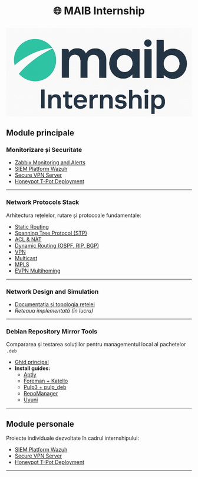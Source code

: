 # <p align="center">🌐 MAIB Internship  </p>
<p align="center">
  <img src="maib_logo.png" alt="MAIB Internship" width="900"/>
</p>

##  Module principale

###  Monitorizare și Securitate
- [Zabbix Monitoring and Alerts](0.%20Zabbix-Monitoring-and-Alerts/README.md)
- [SIEM Platform Wazuh](0.1.%20SIEM-Platform-Wazuh/README.md)
- [Secure VPN Server](0.2%20Secure-VPN-Server/README.md)
- [Honeypot T-Pot Deployment](0.3%20Honeypot-T-Pot-Deployment/README.md)

---

###  Network Protocols Stack
Arhitectura rețelelor, rutare și protocoale fundamentale:  
- [Static Routing](1.%20Network-Protocols-Stack/0.StaticalRouting/README.md)
- [Spanning Tree Protocol (STP)](1.%20Network-Protocols-Stack/1.STP/README.md)
- [ACL & NAT](1.%20Network-Protocols-Stack/2.ACL_and_NAT/README.md)
- [Dynamic Routing (OSPF, RIP, BGP)](1.%20Network-Protocols-Stack/3.DynamicalRouting/README.md)
- [VPN](1.%20Network-Protocols-Stack/4.VPN/README.md)
- [Multicast](1.%20Network-Protocols-Stack/5.Multicast/README.md)
- [MPLS](1.%20Network-Protocols-Stack/6.MPLS/README.md)
- [EVPN Multihoming](1.%20Network-Protocols-Stack/7.EVPN_Multihoming/README.md)

---

###  Network Design and Simulation
- [Documentația și topologia rețelei](2.%20Network-Design-and-Simulation/README.md)
-  *Reteaua implementată (în lucru)*

---

### Debian Repository Mirror Tools
Compararea și testarea soluțiilor pentru managementul local al pachetelor `.deb`  
- [Ghid principal](3.%20Debian-Repository-Mirror-Tools/README.md)
- **Install guides:**
  - [Aptly](3.%20Debian-Repository-Mirror-Tools/Install_guide/aplty/README.md)
  - [Foreman + Katello](3.%20Debian-Repository-Mirror-Tools/Install_guide/Foreman+Katello%20/README.md)
  - [Pulp3 + pulp_deb](3.%20Debian-Repository-Mirror-Tools/Install_guide/pulp3+pulp_deb/README.md)
  - [RepoManager](3.%20Debian-Repository-Mirror-Tools/Install_guide/RepoManager/README.md)
  - [Uyuni](3.%20Debian-Repository-Mirror-Tools/Install_guide/Uyuni/README.md)

---

##  Module personale
Proiecte individuale dezvoltate în cadrul internshipului:
- [SIEM Platform Wazuh](0.1.%20SIEM-Platform-Wazuh/README.md)
- [Secure VPN Server](0.2%20Secure-VPN-Server/README.md)
- [Honeypot T-Pot Deployment](0.3%20Honeypot-T-Pot-Deployment/README.md)

---